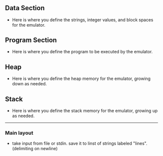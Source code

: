 # 

## Data Section

- Here is where you define the strings, integer values, and block spaces for the emulator.

## Program Section

- Here is where you define the program to be executed by the emulator.

## Heap

- Here is where you define the heap memory for the emulator, growing down as needed.

## Stack

- Here is where you define the stack memory for the emulator, growing up as needed.

---------------------------


### Main layout

- take input from file or stdin. save it to linst of strings labeled "lines". (delimiting on newline)
